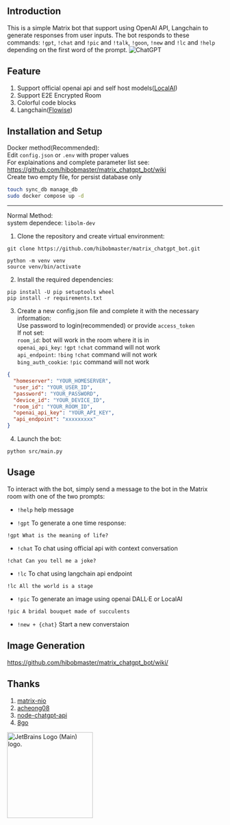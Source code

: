 ## Introduction

This is a simple Matrix bot that support using OpenAI API, Langchain to generate responses from user inputs. The bot responds to these commands: `!gpt`, `!chat` and `!pic` and `!talk`, `!goon`, `!new` and `!lc` and `!help` depending on the first word of the prompt.
![ChatGPT](https://i.imgur.com/kK4rnPf.jpeg)

## Feature

1. Support official openai api and self host models([LocalAI](https://github.com/go-skynet/LocalAI))   
2. Support E2E Encrypted Room
3. Colorful code blocks
4. Langchain([Flowise](https://github.com/FlowiseAI/Flowise))


## Installation and Setup

Docker method(Recommended):<br>
Edit `config.json` or `.env` with proper values <br>
For explainations and complete parameter list see: https://github.com/hibobmaster/matrix_chatgpt_bot/wiki <br>
Create two empty file, for persist database only<br>

```bash
touch sync_db manage_db
sudo docker compose up -d
```

<hr>
Normal Method:<br>
system dependece: <code>libolm-dev</code>

1. Clone the repository and create virtual environment:

```
git clone https://github.com/hibobmaster/matrix_chatgpt_bot.git

python -m venv venv
source venv/bin/activate
```

2. Install the required dependencies:<br>

```
pip install -U pip setuptools wheel
pip install -r requirements.txt
```

3. Create a new config.json file and complete it with the necessary information:<br>
   Use password to login(recommended) or provide `access_token` <br>
   If not set:<br>
   `room_id`: bot will work in the room where it is in <br>
   `openai_api_key`: `!gpt` `!chat` command will not work <br>
   `api_endpoint`: `!bing` `!chat` command will not work <br>
   `bing_auth_cookie`: `!pic` command will not work

```json
{
  "homeserver": "YOUR_HOMESERVER",
  "user_id": "YOUR_USER_ID",
  "password": "YOUR_PASSWORD",
  "device_id": "YOUR_DEVICE_ID",
  "room_id": "YOUR_ROOM_ID",
  "openai_api_key": "YOUR_API_KEY",
  "api_endpoint": "xxxxxxxxx"
}
```

4. Launch the bot:

```
python src/main.py
```

## Usage

To interact with the bot, simply send a message to the bot in the Matrix room with one of the two prompts:<br>
- `!help` help message

- `!gpt` To generate a one time response:

```
!gpt What is the meaning of life?
```

- `!chat` To chat using official api with context conversation

```
!chat Can you tell me a joke?
```

- `!lc` To chat using langchain api endpoint
```
!lc All the world is a stage
```
- `!pic` To generate an image using openai DALL·E or LocalAI

```
!pic A bridal bouquet made of succulents
```
- `!new + {chat}` Start a new converstaion


## Image Generation


https://github.com/hibobmaster/matrix_chatgpt_bot/wiki/ <br>


## Thanks
1. [matrix-nio](https://github.com/poljar/matrix-nio)
2. [acheong08](https://github.com/acheong08)
3. [node-chatgpt-api](https://github.com/waylaidwanderer/node-chatgpt-api)
4. [8go](https://github.com/8go/)

<a href="https://jb.gg/OpenSourceSupport" target="_blank">
<img src="https://resources.jetbrains.com/storage/products/company/brand/logos/jb_beam.png" alt="JetBrains Logo (Main) logo." width="200" height="200">
</a>
